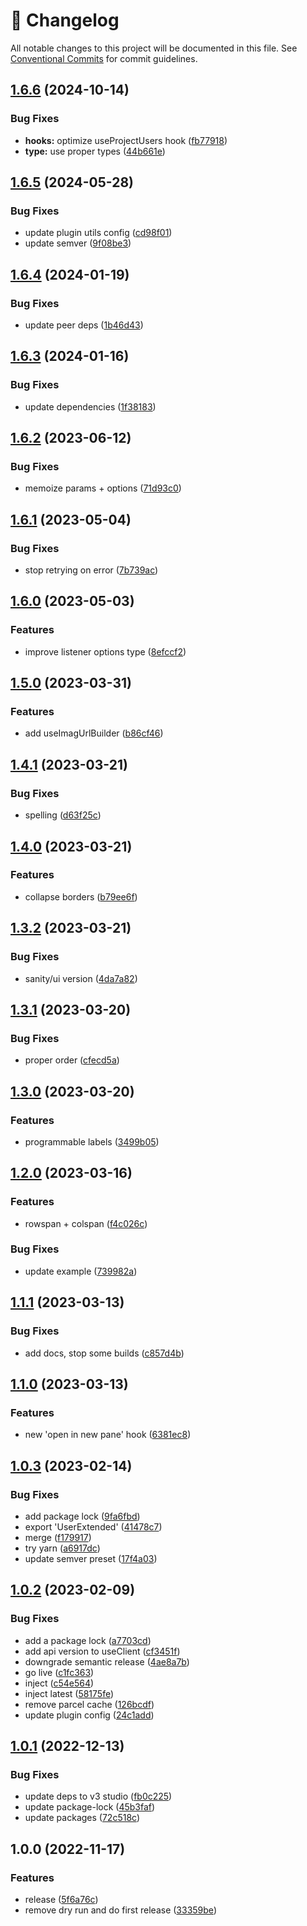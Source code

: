 <!-- markdownlint-disable --><!-- textlint-disable -->

# 📓 Changelog

All notable changes to this project will be documented in this file. See
[Conventional Commits](https://conventionalcommits.org) for commit guidelines.

## [1.6.6](https://github.com/SimeonGriggs/sanity-plugin-utils/compare/v1.6.5...v1.6.6) (2024-10-14)

### Bug Fixes

- **hooks:** optimize useProjectUsers hook ([fb77918](https://github.com/SimeonGriggs/sanity-plugin-utils/commit/fb7791882a97c276691af8234207ebb98c7e95a1))
- **type:** use proper types ([44b661e](https://github.com/SimeonGriggs/sanity-plugin-utils/commit/44b661ef17505f243104353f5f858f43c6f37507))

## [1.6.5](https://github.com/SimeonGriggs/sanity-plugin-utils/compare/v1.6.4...v1.6.5) (2024-05-28)

### Bug Fixes

- update plugin utils config ([cd98f01](https://github.com/SimeonGriggs/sanity-plugin-utils/commit/cd98f01b629b68038efc59a2d11e5fab05a0c31d))
- update semver ([9f08be3](https://github.com/SimeonGriggs/sanity-plugin-utils/commit/9f08be33cdac2a337fa52c6309b6c0153799b6e9))

## [1.6.4](https://github.com/SimeonGriggs/sanity-plugin-utils/compare/v1.6.3...v1.6.4) (2024-01-19)

### Bug Fixes

- update peer deps ([1b46d43](https://github.com/SimeonGriggs/sanity-plugin-utils/commit/1b46d43758f046dcb86442618f9adc735432606a))

## [1.6.3](https://github.com/SimeonGriggs/sanity-plugin-utils/compare/v1.6.2...v1.6.3) (2024-01-16)

### Bug Fixes

- update dependencies ([1f38183](https://github.com/SimeonGriggs/sanity-plugin-utils/commit/1f38183ea7cdc3bd44bd7f9d02f2035fbf54b530))

## [1.6.2](https://github.com/SimeonGriggs/sanity-plugin-utils/compare/v1.6.1...v1.6.2) (2023-06-12)

### Bug Fixes

- memoize params + options ([71d93c0](https://github.com/SimeonGriggs/sanity-plugin-utils/commit/71d93c00d93a215f6afbb967ba6528734bcd21a9))

## [1.6.1](https://github.com/SimeonGriggs/sanity-plugin-utils/compare/v1.6.0...v1.6.1) (2023-05-04)

### Bug Fixes

- stop retrying on error ([7b739ac](https://github.com/SimeonGriggs/sanity-plugin-utils/commit/7b739ac24472d129c6186faea5a956053f354b8a))

## [1.6.0](https://github.com/SimeonGriggs/sanity-plugin-utils/compare/v1.5.0...v1.6.0) (2023-05-03)

### Features

- improve listener options type ([8efccf2](https://github.com/SimeonGriggs/sanity-plugin-utils/commit/8efccf22724c8b672dea727b65c4b15f66308ddf))

## [1.5.0](https://github.com/SimeonGriggs/sanity-plugin-utils/compare/v1.4.1...v1.5.0) (2023-03-31)

### Features

- add useImagUrlBuilder ([b86cf46](https://github.com/SimeonGriggs/sanity-plugin-utils/commit/b86cf46c4bbb6d9c2aedad03a430075b90bebc81))

## [1.4.1](https://github.com/SimeonGriggs/sanity-plugin-utils/compare/v1.4.0...v1.4.1) (2023-03-21)

### Bug Fixes

- spelling ([d63f25c](https://github.com/SimeonGriggs/sanity-plugin-utils/commit/d63f25c9020c0cdc29b99be819caa4936c0c3f67))

## [1.4.0](https://github.com/SimeonGriggs/sanity-plugin-utils/compare/v1.3.2...v1.4.0) (2023-03-21)

### Features

- collapse borders ([b79ee6f](https://github.com/SimeonGriggs/sanity-plugin-utils/commit/b79ee6f58afd97d3ab31cd4f0a8d0a401fbca04e))

## [1.3.2](https://github.com/SimeonGriggs/sanity-plugin-utils/compare/v1.3.1...v1.3.2) (2023-03-21)

### Bug Fixes

- sanity/ui version ([4da7a82](https://github.com/SimeonGriggs/sanity-plugin-utils/commit/4da7a82c0b943b7c57f1a0bc649b62b49bfbd3fd))

## [1.3.1](https://github.com/SimeonGriggs/sanity-plugin-utils/compare/v1.3.0...v1.3.1) (2023-03-20)

### Bug Fixes

- proper order ([cfecd5a](https://github.com/SimeonGriggs/sanity-plugin-utils/commit/cfecd5a902ea87a2f23201afd87599f88a8e03d4))

## [1.3.0](https://github.com/SimeonGriggs/sanity-plugin-utils/compare/v1.2.0...v1.3.0) (2023-03-20)

### Features

- programmable labels ([3499b05](https://github.com/SimeonGriggs/sanity-plugin-utils/commit/3499b05b468f0d7965ceac2f79a11673db6c4c42))

## [1.2.0](https://github.com/SimeonGriggs/sanity-plugin-utils/compare/v1.1.1...v1.2.0) (2023-03-16)

### Features

- rowspan + colspan ([f4c026c](https://github.com/SimeonGriggs/sanity-plugin-utils/commit/f4c026c40deb6c87749eb18fb7413bc9d2083ce5))

### Bug Fixes

- update example ([739982a](https://github.com/SimeonGriggs/sanity-plugin-utils/commit/739982a5d7795f45ad5912b42d808b0ca0345f05))

## [1.1.1](https://github.com/SimeonGriggs/sanity-plugin-utils/compare/v1.1.0...v1.1.1) (2023-03-13)

### Bug Fixes

- add docs, stop some builds ([c857d4b](https://github.com/SimeonGriggs/sanity-plugin-utils/commit/c857d4b8a412a47da139a0094c4377d2e369079f))

## [1.1.0](https://github.com/SimeonGriggs/sanity-plugin-utils/compare/v1.0.3...v1.1.0) (2023-03-13)

### Features

- new 'open in new pane' hook ([6381ec8](https://github.com/SimeonGriggs/sanity-plugin-utils/commit/6381ec87d9741cdb9e1d2402587be4e87a68e91d))

## [1.0.3](https://github.com/SimeonGriggs/sanity-plugin-utils/compare/v1.0.2...v1.0.3) (2023-02-14)

### Bug Fixes

- add package lock ([9fa6fbd](https://github.com/SimeonGriggs/sanity-plugin-utils/commit/9fa6fbdab763f0c4a6dd07941a762d369f18d084))
- export 'UserExtended' ([41478c7](https://github.com/SimeonGriggs/sanity-plugin-utils/commit/41478c77c0cf2d4a986354b828b16b81b4569c66))
- merge ([f179917](https://github.com/SimeonGriggs/sanity-plugin-utils/commit/f1799171b1df51cf4f8abc33d6d5b4a130f99eb3))
- try yarn ([a6917dc](https://github.com/SimeonGriggs/sanity-plugin-utils/commit/a6917dcac5e0257aa1a66512491ac30f6308ebdb))
- update semver preset ([17f4a03](https://github.com/SimeonGriggs/sanity-plugin-utils/commit/17f4a0307ef6b801e64ade60d4c766102f401080))

## [1.0.2](https://github.com/SimeonGriggs/sanity-plugin-utils/compare/v1.0.1...v1.0.2) (2023-02-09)

### Bug Fixes

- add a package lock ([a7703cd](https://github.com/SimeonGriggs/sanity-plugin-utils/commit/a7703cdbde1cc0b09b4d66624327c4713efb5643))
- add api version to useClient ([cf3451f](https://github.com/SimeonGriggs/sanity-plugin-utils/commit/cf3451f7aff25e1d683c2d96d8587f7d3057466d))
- downgrade semantic release ([4ae8a7b](https://github.com/SimeonGriggs/sanity-plugin-utils/commit/4ae8a7bb0035e970c61c72bbe67522e59362f713))
- go live ([c1fc363](https://github.com/SimeonGriggs/sanity-plugin-utils/commit/c1fc363799d3d6f5c484244edad0fd4de4df197b))
- inject ([c54e564](https://github.com/SimeonGriggs/sanity-plugin-utils/commit/c54e564707660a364b08920e5b364519465ae25e))
- inject latest ([58175fe](https://github.com/SimeonGriggs/sanity-plugin-utils/commit/58175fec34d4392a8424ce28ff3e2f50615e4e69))
- remove parcel cache ([126bcdf](https://github.com/SimeonGriggs/sanity-plugin-utils/commit/126bcdf949a5bd64a91ac71e4ac6ff5b6a69844d))
- update plugin config ([24c1add](https://github.com/SimeonGriggs/sanity-plugin-utils/commit/24c1add389be2bcbd222b3698b077c4e047f1afe))

## [1.0.1](https://github.com/SimeonGriggs/sanity-plugin-utils/compare/v1.0.0...v1.0.1) (2022-12-13)

### Bug Fixes

- update deps to v3 studio ([fb0c225](https://github.com/SimeonGriggs/sanity-plugin-utils/commit/fb0c2259e99deb28af0af84353471f7e60759a15))
- update package-lock ([45b3faf](https://github.com/SimeonGriggs/sanity-plugin-utils/commit/45b3faf195bf4c44200b313fa755847d915a3e1e))
- update packages ([72c518c](https://github.com/SimeonGriggs/sanity-plugin-utils/commit/72c518cc4b8d11528a546c5be1c66285ecff3f3f))

## 1.0.0 (2022-11-17)

### Features

- release ([5f6a76c](https://github.com/SimeonGriggs/sanity-plugin-utils/commit/5f6a76c8621d8b13d60d567f8f2449aaff775568))
- remove dry run and do first release ([33359be](https://github.com/SimeonGriggs/sanity-plugin-utils/commit/33359bed43a8a69296fbb62c2d8ad3abbae17217))
